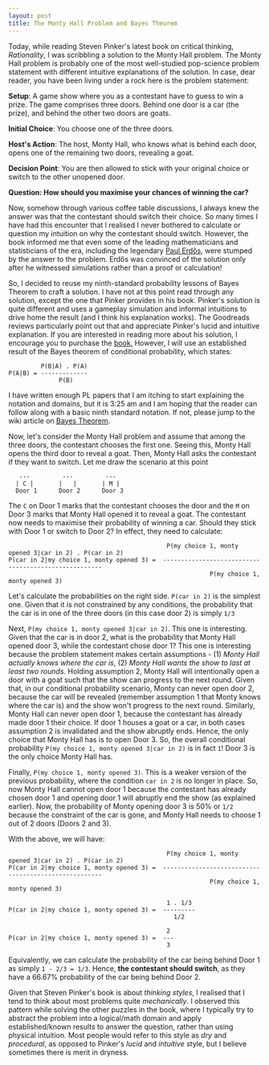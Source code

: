 ```yaml
---
layout: post
title: The Monty Hall Problem and Bayes Theorem
---
```

Today, while reading Steven Pinker's latest book on critical thinking, *Rationality*, I was scribbling a solution to the Monty Hall problem. The Monty Hall problem is probably one of the most well-studied 
pop-science problem statement with different intuitive explanations of the solution. In case, dear reader, you have been living under a rock here is the problem statement:

**Setup**: A game show where you as a contestant have to guess to win a prize. The game comprises three doors. Behind one door is a car (the prize), and behind the other two doors are goats.

**Initial Choice**: You choose one of the three doors.

**Host's Action**: The host, Monty Hall, who knows what is behind each door, opens one of the remaining two doors, revealing a goat.
    
**Decision Point**: You are then allowed to stick with your original choice or switch to the other unopened door.

**Question: How should you maximise your chances of winning the car?**

Now, somehow through various coffee table discussions, I always knew the answer was that the contestant should switch their choice. So many times I have had this encounter that I realised I never bothered to 
calculate or question my intuition on why the contestant should switch. However, the book informed me that even some of the leading mathematicians and statisticians of the era, including the legendary 
[Paul Erdős](https://en.wikipedia.org/wiki/Paul_Erd%C5%91s), were stumped by the answer to the problem. Erdős was convinced of the solution only after he witnessed simulations rather than a proof or calculation!

So, I decided to reuse my ninth-standard probability lessons of Bayes Theorem to craft a solution. I have not at this point read through any solution, except the one that Pinker provides in his book.
Pinker's solution is quite different and uses a gameplay simulation and informal intuitions to drive home the result (and I think his explanation works). The Goodreads reviews particularly point out that and 
appreciate Pinker's lucid and intuitive explanation. If you are interested in reading more about his solution, I encourage you to purchase the [book.](https://stevenpinker.com/publications/rationality-what-it-why-it-seems-so-scarce-and-why-it-matters)
However, I will use an established result of the Bayes theorem of conditional probability, which states:

```
         P(B|A) . P(A)
P(A|B) = -------------
              P(B)
```

I have written enough PL papers that I am itching to start explaining the notation and domains, but it is 3:25 am and I am hoping that the reader can follow along with a basic ninth standard notation. If not, please jump to the wiki article on [Bayes Theorem](https://en.wikipedia.org/wiki/Bayes%27_theorem).

Now, let's consider the Monty Hall problem and assume that among the three doors, the contestant chooses the first one. Seeing this, Monty Hall opens the third door to reveal a goat. Then, Monty Hall asks 
the contestant if they want to switch. Let me draw the scenario at this point

```
   ---         ---         ---
  | C |       |   |       | M |
  Door 1      Door 2      Door 3
```

The `C` on Door 1 marks that the contestant chooses the door and the `M` on Door 3 marks that Monty Hall opened it to reveal a goat. 
The contestant now needs to maximise their probability of winning a car. Should they stick with Door 1 or switch to Door 2? In effect, they need to calculate:

```
                                            P(my choice 1, monty opened 3|car in 2) . P(car in 2)
P(car in 2|my choice 1, monty opened 3) =  -----------------------------------------------------
                                                        P(my choice 1, monty opened 3)
```
Let's calculate the probabilities on the right side. `P(car in 2)` is the simplest one. Given that it is not constrained by any conditions, the probability that the car is in one of the three doors (in this case door 2) is simply `1/3`

Next, `P(my choice 1, monty opened 3|car in 2)`. This one is interesting. Given that the car is in door 2, what is the probability that Monty Hall opened door 3, while the contestant chose door 1? This
one is interesting because the problem statement makes certain assumptions - (1) *Monty Hall actually knows where the car is*, (2) *Monty Hall wants the show to last at least two rounds*. Holding assumption 2, Monty Hall will intentionally open a door with a goat such that the show can progress to the next round. Given that, in our conditional probability scenario, Monty can never open door 2, because the car will be revealed (remember assumption 1 that Monty knows where the car is) and the show won't progress to the next round. Similarly, Monty Hall can never open door 1, because the contestant has already made door 1 their choice. If door 1 houses a goat or a car, in both cases assumption 2 is invalidated and the show abruptly ends.
Hence, the only choice that Monty Hall has is to open Door 3. So, the overall conditional probability `P(my choice 1, monty opened 3|car in 2)` is in fact `1`! Door 3 is the only choice Monty Hall has.

Finally, `P(my choice 1, monty opened 3)`. This is a weaker version of the previous probability, where the condition `car in 2` is no longer in place. So, now Monty Hall cannot open door 1 because the
contestant has already chosen door 1 and opening door 1 will abruptly end the show (as explained earlier). Now, the probability of Monty opening door 3 is 50% or `1/2` because the constraint of the car is gone, and
Monty Hall needs to choose 1 out of 2 doors (Doors 2 and 3).

With the above, we will have:

```
                                            P(my choice 1, monty opened 3|car in 2) . P(car in 2)
P(car in 2|my choice 1, monty opened 3) =  -----------------------------------------------------
                                                        P(my choice 1, monty opened 3)

                                            1 . 1/3
P(car in 2|my choice 1, monty opened 3) =  ---------
                                              1/2

                                            2
P(car in 2|my choice 1, monty opened 3) =  ---
                                            3

```

Equivalently, we can calculate the probability of the car being behind Door 1 as simply `1 - 2/3 = 1/3`. Hence, **the contestant should switch**, as they have a 66.67% probability of the car being behind Door 2.

Given that Steven Pinker's book is about *thinking styles*, I realised that I tend to think about most problems quite *mechanically*. I observed this pattern while solving the other puzzles in the book, where I typically try to abstract the problem into a logical/math domain and apply established/known results to answer the question, rather than using physical intuition.
Most people would refer to this style as *dry* and *procedural*, as opposed to Pinker's *lucid* and *intuitive* style, but I believe sometimes there is merit in dryness.

